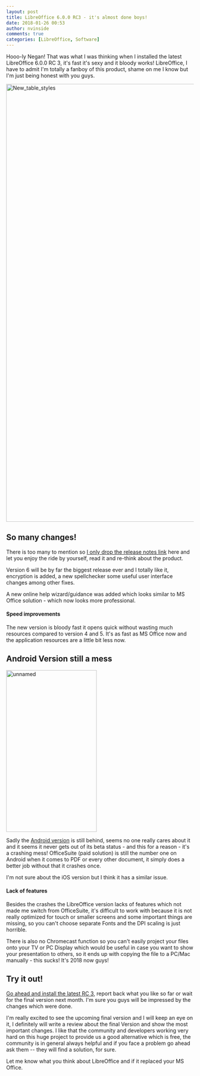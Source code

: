 ```yaml
---
layout: post
title: LibreOffice 6.0.0 RC3 - it's almost done boys!
date: 2018-01-26 00:53
author: nvinside
comments: true
categories: [LibreOffice, Software]
---
```

Hooo-ly Negan! That was what I was thinking when I installed the latest LibreOffice 6.0.0 RC 3, it's fast it's sexy and it bloody works! LibreOffice, I have to admit I'm totally a fanboy of this product, shame on me I know but I'm just being honest with you guys.

<img class="size-full wp-image-2273 aligncenter" src="https://chefkochblog.files.wordpress.com/2018/01/new_table_styles.png" alt="New_table_styles" width="1568" height="1172" />

<!--more-->

<h2>So many changes!</h2>

There is too many to mention so <a href="https://wiki.documentfoundation.org/ReleaseNotes/6.0" rel="noopener">I only drop the release notes link</a> here and let you enjoy the ride by yourself, read it and re-think about the product.

Version 6 will be by far the biggest release ever and I totally like it, encryption is added, a new spellchecker some useful user interface changes among other fixes.

A new online help wizard/guidance was added which looks similar to MS Office solution - which now looks more professional.

<h4>Speed improvements</h4>

The new version is bloody fast it opens quick without wasting much resources compared to version 4 and 5. It's as fast as MS Office now and the application resources are a little bit less now.

<h2>Android Version still a mess</h2>

<img class="wp-image-2274 aligncenter" src="https://chefkochblog.files.wordpress.com/2018/01/unnamed.png" alt="unnamed" width="243" height="433" />

Sadly the <a href="https://play.google.com/store/apps/details?id=com.collabora.libreoffice" rel="noopener">Android version</a> is still behind, seems no one really cares about it and it seems it never gets out of its beta status - and this for a reason - it's a crashing mess! OfficeSuite (paid solution) is still the number one on Android when it comes to PDF or every other document, it simply does a better job without that it crashes once.

I'm not sure about the iOS version but I think it has a similar issue.

<h4>Lack of features</h4>

Besides the crashes the LibreOffice version lacks of features which not made me switch from OfficeSuite, it's difficult to work with because it is not really optimized for touch or smaller screens and some important things are missing, so you can't choose separate Fonts and the DPI scaling is just horrible.

There is also no Chromecast function so you can't easily project your files onto your TV or PC Display which would be useful in case you want to show your presentation to others, so it ends up with copying the file to a PC/Mac manually - this sucks! It's 2018 now guys!

<h2>Try it out!</h2>

<a href="https://ftp.nluug.nl/office/libreoffice/libreoffice/testing/6.0.0/" rel="noopener">Go ahead and install the latest RC 3</a>, report back what you like so far or wait for the final version next month. I'm sure you guys will be impressed by the changes which were done.

I'm really excited to see the upcoming final version and I will keep an eye on it, I definitely will write a review about the final Version and show the most important changes. I like that the community and developers working very hard on this huge project to provide us a good alternative which is free, the community is in general always helpful and if you face a problem go ahead ask them -- they will find a solution, for sure.

Let me know what you think about LibreOffice and if it replaced your MS Office.

&nbsp;

&nbsp;
